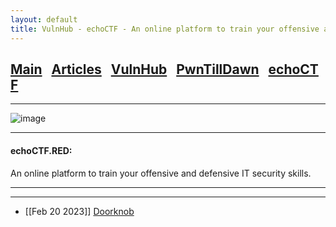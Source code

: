 ```yaml
---
layout: default
title: VulnHub - echoCTF - An online platform to train your offensive and defensive IT security skills.
---
```


<h2 class="mume-header" id="mainindexhtml-nbspnbsp-contactcontacthtml"><a 
href="./index.html">Main</a>&#xA0;&#xA0;&#xA0;<a 
href="/posts/articles/index.html">Articles</a>&#xA0;&#xA0;&#xA0;<a
href="/posts/vulnhub/index.html">VulnHub</a>&#xA0;&#xA0;&#xA0;<a 
href="/posts/PTD/index.html">PwnTillDawn</a>&#xA0;&#xA0;&#xA0;<a 
href="/posts/echoCTF/index.html">echoCTF</a></h2>
<hr>

![image](https://user-images.githubusercontent.com/87468669/220013896-2a9698c8-0be4-4e47-89bd-0717b88da779.png)

* * *
<h4 class="mume-header" id="echoctf">echoCTF.RED:</h4>
An online platform to train your offensive and defensive IT security skills.
<hr>
<hr>


- [[Feb 20 2023]] [Doorknob](https://n16hth4wk07.github.io/posts/echoCTF/doorknob.html)

